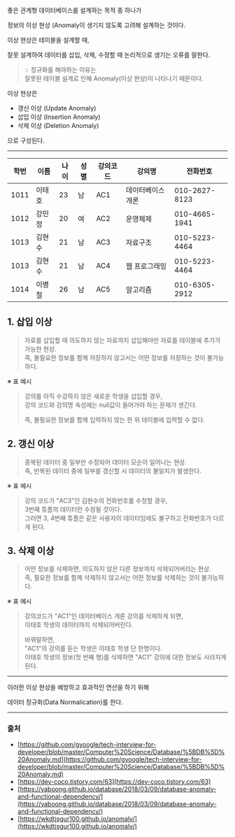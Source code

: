 좋은 관계형 데이터베이스를 설계하는 목적 중 하나가 

정보의 이상 현상 (Anomaly이 생기지 않도록 고려해 설계하는 것이다.

이상 현상은 테이블을 설계할 때, 

잘못 설계하여 데이터를 삽입, 삭제, 수정할 때 논리적으로 생기는 오류를 말한다.

> 💡 정규화를 해야하는 이유는  
> 잘못된 테이블 설계로 인해 Anomaly(이상 현상)이 나타나기 때문이다.

이상 현상은 

-   갱신 이상 (Update Anomaly)
-   삽입 이상 (Insertion Anomaly)
-   삭제 이상 (Deletion Anomaly)

으로 구성된다.

---

| 학번 | 이름 | 나이 | 성별 | 강의코드 | 강의명 | 전화번호 |
| --- | --- | --- | --- | --- | --- | --- |
| 1011 | 이태호 | 23 | 남 | AC1 | 데이터베이스 개론 | 010-2627-8123 |
| 1012 | 강민정 | 20 | 여 | AC2 | 운영체제 | 010-4665-1941 |
| 1013 | 김현수 | 21 | 남 | AC3 | 자료구조 | 010-5223-4464 |
| 1013 | 김현수 | 21 | 남 | AC4 | 웹 프로그래밍 | 010-5223-4464 |
| 1014 | 이병철 | 26 | 남 | AC5 | 알고리즘 | 010-6305-2912 |

## 1\. 삽입 이상

> 자료를 삽입할 때 의도하지 않는 자료까지 삽입해야만 자료를 테이블에 추가가 가능한 현상.  
> 즉, 불필요한 정보를 함께 저장하지 않고서는 어떤 정보를 저장하는 것이 불가능하다.

※ 표 예시

> 강의를 아직 수강하지 않은 새로운 학생을 삽입할 경우,   
> 강의 코드와 강의명 속성에는 null값이 들어가야 하는 문제가 생긴다.  
>   
> 즉, 불필요한 정보를 함께 입력하지 않는 한 위 테이블에 입력할 수 없다.

## 2\. 갱신 이상

> 중복된 데이터 중 일부만 수정되어 데이터 모순이 일어나는 현상.  
> 즉, 반복된 데이터 중에 일부를 갱신할 시 데이터의 불일치가 발생한다.

※ 표 예시

> 강의 코드가 "AC3"인 김현수의 전화번호를 수정할 경우,   
> 3번째 튜플의 데이터만 수정될 것이다.  
> 그러면 3, 4번째 튜플은 같은 사용자의 데이터임에도 불구하고 전화번호가 다르게 된다.

## 3\. 삭제 이상

> 어떤 정보를 삭제하면, 의도하지 않은 다른 정보까지 삭제되어버리는 현상.  
> 즉, 필요한 정보를 함께 삭제하지 않고서는 어떤 정보를 삭제하는 것이 불가능하다.

※ 표 예시

> 강의코드가 "AC1"인 데이터베이스 개론 강의를 삭제하게 되면,   
> 이태호 학생의 데이터까지 삭제되어버린다.  
>   
> 바꿔말하면,   
> "AC1"의 강의를 듣는 학생은 이태호 학생 단 한명이다.  
> 이태호 학생의 정보(첫 번째 행)를 삭제하면 "AC1" 강의에 대한 정보도 사라지게 된다.

---

이러한 이상 현상을 예방하고 효과적인 연산을 하기 위해

데이터 정규화(Data Normalication)를 한다.

---

### 출처

-   [https://github.com/gyoogle/tech-interview-for-developer/blob/master/Computer%20Science/Database/%5BDB%5D%20Anomaly.md](https://github.com/gyoogle/tech-interview-for-developer/blob/master/Computer%20Science/Database/%5BDB%5D%20Anomaly.md)
-   [https://dev-coco.tistory.com/63](https://dev-coco.tistory.com/63)
-   [https://yaboong.github.io/database/2018/03/09/database-anomaly-and-functional-dependency/](https://yaboong.github.io/database/2018/03/09/database-anomaly-and-functional-dependency/)
-   [https://wkdtjsgur100.github.io/anomaly/](https://wkdtjsgur100.github.io/anomaly/)